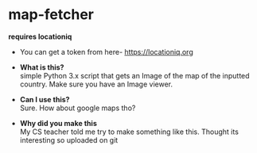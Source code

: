 # map-fetcher

**requires locationiq**
- You can get a token from here- https://locationiq.org

- **What is this?**  
  simple Python 3.x script that gets an Image of the map of the inputted country. Make sure you have an Image viewer.
  
- **Can I use this?**  
  Sure. How about google maps tho?

- **Why did you make this**  
  My CS teacher told me try to make something like this. Thought its interesting so uploaded on git
